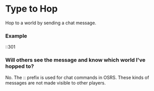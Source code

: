 # Type to Hop
Hop to a world by sending a chat message.

### Example

::301

### Will others see the message and know which world I've hopped to?

No. The :: prefix is used for chat commands in OSRS. These kinds of messages are not made visible to other players.
